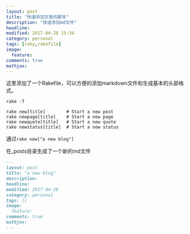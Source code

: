 ```yaml
---
layout: post
title: "快速添加文章的脚本"
description: "快速添加md文件"
headline:
modified: 2017-04-28 15:34
category: personal
tags: [ruby,rakefile]
image:
  feature:
comments: true
mathjax:
---
```

这里添加了一个Rakefile，可以方便的添加markdown文件和生成基本的头部格式。
```
rake -T

rake new[title]        # Start a new post
rake newpage[title]    # Start a new page
rake newquote[title]   # Start a new quote
rake newstatus[title]  # Start a new status
```
通过```rake new["a new blog"]```

在_posts目录生成了一个新的md文件  
```markdown
---
layout: post
title: "a new blog"
description:
headline:
modified: 2017-04-28
category: personal
tags: []
image:
  feature:
comments: true
mathjax:
---
```

